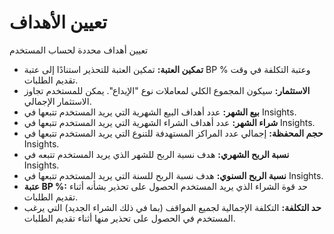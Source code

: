 # **تعيين الأهداف**

تعيين أهداف محددة لحساب المستخدم

- **تمكين العتبة:** تمكين العتبة للتحذير استنادًا إلى عتبة BP % وعتبة التكلفة في وقت تقديم الطلبات.
- **الاستثمار:** سيكون المجموع الكلي لمعاملات نوع "الإيداع". يمكن للمستخدم تجاوز الاستثمار الإجمالي.
- **بيع الشهر:** عدد أهداف البيع الشهرية التي يريد المستخدم تتبعها في Insights.
- **شراء الشهر:** عدد أهداف الشراء الشهرية التي يريد المستخدم تتبعها في Insights.
- **حجم المحفظة:** إجمالي عدد المراكز المستهدفة للتنوع التي يريد المستخدم تتبعها في Insights.
- **نسبة الربح الشهري:** هدف نسبة الربح للشهر الذي يريد المستخدم تتبعه في Insights.
- **نسبة الربح السنوي:** هدف نسبة الربح للسنة التي يريد المستخدم تتبعها في Insights.
- **عتبة BP %:** حد قوة الشراء الذي يريد المستخدم الحصول على تحذير بشأنه أثناء تقديم الطلبات.
- **حد التكلفة:** التكلفة الإجمالية لجميع المواقف (بما في ذلك الشراء الجديد) التي يرغب المستخدم في الحصول على تحذير منها أثناء تقديم الطلبات.

